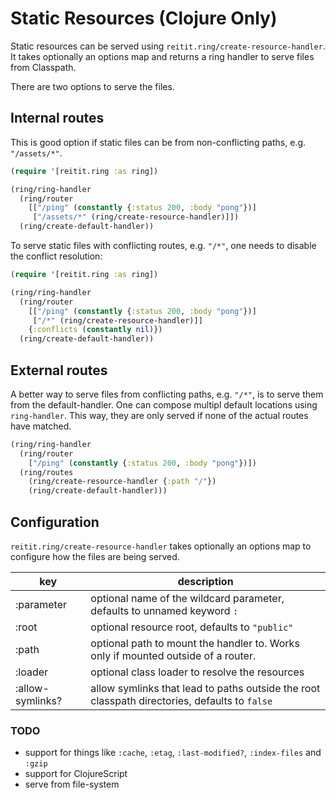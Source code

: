 # Static Resources (Clojure Only)

Static resources can be served using `reitit.ring/create-resource-handler`. It takes optionally an options map and returns a ring handler to serve files from Classpath.

There are two options to serve the files.

## Internal routes

This is good option if static files can be from non-conflicting paths, e.g. `"/assets/*"`.

```clj
(require '[reitit.ring :as ring])

(ring/ring-handler
  (ring/router
    [["/ping" (constantly {:status 200, :body "pong"})]
     ["/assets/*" (ring/create-resource-handler)]])
  (ring/create-default-handler))
```

To serve static files with conflicting routes, e.g. `"/*"`, one needs to disable the conflict resolution:

```clj
(require '[reitit.ring :as ring])

(ring/ring-handler
  (ring/router
    [["/ping" (constantly {:status 200, :body "pong"})]
     ["/*" (ring/create-resource-handler)]]
    {:conflicts (constantly nil)})
  (ring/create-default-handler))
```

## External routes

A better way to serve files from conflicting paths, e.g. `"/*"`, is to serve them from the default-handler. One can compose multipl default locations using `ring-handler`. This way, they are only served if none of the actual routes have matched.

```clj
(ring/ring-handler
  (ring/router
    ["/ping" (constantly {:status 200, :body "pong"})])
  (ring/routes
    (ring/create-resource-handler {:path "/"})
    (ring/create-default-handler)))
```

## Configuration

`reitit.ring/create-resource-handler` takes optionally an options map to configure how the files are being served.

| key              | description |
| -----------------|-------------|
| :parameter       | optional name of the wildcard parameter, defaults to unnamed keyword `:`
| :root            | optional resource root, defaults to `"public"`
| :path            | optional path to mount the handler to. Works only if mounted outside of a router.
| :loader          | optional class loader to resolve the resources
| :allow-symlinks? | allow symlinks that lead to paths outside the root classpath directories, defaults to `false`

### TODO

* support for things like `:cache`, `:etag`, `:last-modified?`, `:index-files` and `:gzip`
* support for ClojureScript
* serve from file-system
